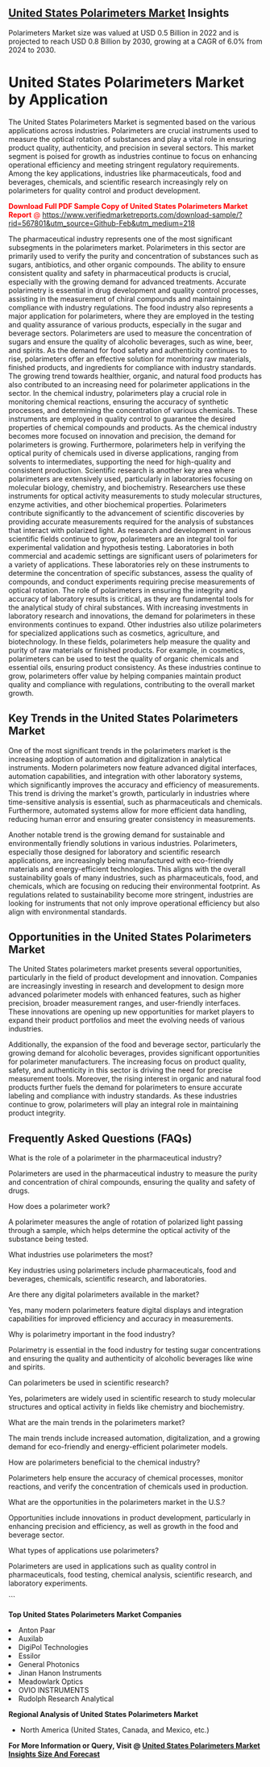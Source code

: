 <h2><a href="https://www.verifiedmarketreports.com/download-sample/?rid=567801&amp;utm_source=Github-Feb&amp;utm_medium=218" target="_blank">United States Polarimeters Market</a> Insights</h2><p>Polarimeters Market size was valued at USD 0.5 Billion in 2022 and is projected to reach USD 0.8 Billion by 2030, growing at a CAGR of 6.0% from 2024 to 2030.</p><p> <h1>United States Polarimeters Market by Application</h1> <p>The United States Polarimeters Market is segmented based on the various applications across industries. Polarimeters are crucial instruments used to measure the optical rotation of substances and play a vital role in ensuring product quality, authenticity, and precision in several sectors. This market segment is poised for growth as industries continue to focus on enhancing operational efficiency and meeting stringent regulatory requirements. Among the key applications, industries like pharmaceuticals, food and beverages, chemicals, and scientific research increasingly rely on polarimeters for quality control and product development. <p><span class=""><span style="color: #ff0000;"><strong>Download Full PDF Sample Copy of United States Polarimeters Market Report</strong> @ </span><a href="https://www.verifiedmarketreports.com/download-sample/?rid=567801&amp;utm_source=Github-Feb&amp;utm_medium=218" target="_blank">https://www.verifiedmarketreports.com/download-sample/?rid=567801&amp;utm_source=Github-Feb&amp;utm_medium=218</a></span></p> The pharmaceutical industry represents one of the most significant subsegments in the polarimeters market. Polarimeters in this sector are primarily used to verify the purity and concentration of substances such as sugars, antibiotics, and other organic compounds. The ability to ensure consistent quality and safety in pharmaceutical products is crucial, especially with the growing demand for advanced treatments. Accurate polarimetry is essential in drug development and quality control processes, assisting in the measurement of chiral compounds and maintaining compliance with industry regulations. The food industry also represents a major application for polarimeters, where they are employed in the testing and quality assurance of various products, especially in the sugar and beverage sectors. Polarimeters are used to measure the concentration of sugars and ensure the quality of alcoholic beverages, such as wine, beer, and spirits. As the demand for food safety and authenticity continues to rise, polarimeters offer an effective solution for monitoring raw materials, finished products, and ingredients for compliance with industry standards. The growing trend towards healthier, organic, and natural food products has also contributed to an increasing need for polarimeter applications in the sector. In the chemical industry, polarimeters play a crucial role in monitoring chemical reactions, ensuring the accuracy of synthetic processes, and determining the concentration of various chemicals. These instruments are employed in quality control to guarantee the desired properties of chemical compounds and products. As the chemical industry becomes more focused on innovation and precision, the demand for polarimeters is growing. Furthermore, polarimeters help in verifying the optical purity of chemicals used in diverse applications, ranging from solvents to intermediates, supporting the need for high-quality and consistent production. Scientific research is another key area where polarimeters are extensively used, particularly in laboratories focusing on molecular biology, chemistry, and biochemistry. Researchers use these instruments for optical activity measurements to study molecular structures, enzyme activities, and other biochemical properties. Polarimeters contribute significantly to the advancement of scientific discoveries by providing accurate measurements required for the analysis of substances that interact with polarized light. As research and development in various scientific fields continue to grow, polarimeters are an integral tool for experimental validation and hypothesis testing. Laboratories in both commercial and academic settings are significant users of polarimeters for a variety of applications. These laboratories rely on these instruments to determine the concentration of specific substances, assess the quality of compounds, and conduct experiments requiring precise measurements of optical rotation. The role of polarimeters in ensuring the integrity and accuracy of laboratory results is critical, as they are fundamental tools for the analytical study of chiral substances. With increasing investments in laboratory research and innovations, the demand for polarimeters in these environments continues to expand. Other industries also utilize polarimeters for specialized applications such as cosmetics, agriculture, and biotechnology. In these fields, polarimeters help measure the quality and purity of raw materials or finished products. For example, in cosmetics, polarimeters can be used to test the quality of organic chemicals and essential oils, ensuring product consistency. As these industries continue to grow, polarimeters offer value by helping companies maintain product quality and compliance with regulations, contributing to the overall market growth. <h2>Key Trends in the United States Polarimeters Market</h2> <p>One of the most significant trends in the polarimeters market is the increasing adoption of automation and digitalization in analytical instruments. Modern polarimeters now feature advanced digital interfaces, automation capabilities, and integration with other laboratory systems, which significantly improves the accuracy and efficiency of measurements. This trend is driving the market's growth, particularly in industries where time-sensitive analysis is essential, such as pharmaceuticals and chemicals. Furthermore, automated systems allow for more efficient data handling, reducing human error and ensuring greater consistency in measurements.</p> <p>Another notable trend is the growing demand for sustainable and environmentally friendly solutions in various industries. Polarimeters, especially those designed for laboratory and scientific research applications, are increasingly being manufactured with eco-friendly materials and energy-efficient technologies. This aligns with the overall sustainability goals of many industries, such as pharmaceuticals, food, and chemicals, which are focusing on reducing their environmental footprint. As regulations related to sustainability become more stringent, industries are looking for instruments that not only improve operational efficiency but also align with environmental standards.</p> <h2>Opportunities in the United States Polarimeters Market</h2> <p>The United States polarimeters market presents several opportunities, particularly in the field of product development and innovation. Companies are increasingly investing in research and development to design more advanced polarimeter models with enhanced features, such as higher precision, broader measurement ranges, and user-friendly interfaces. These innovations are opening up new opportunities for market players to expand their product portfolios and meet the evolving needs of various industries.</p> <p>Additionally, the expansion of the food and beverage sector, particularly the growing demand for alcoholic beverages, provides significant opportunities for polarimeter manufacturers. The increasing focus on product quality, safety, and authenticity in this sector is driving the need for precise measurement tools. Moreover, the rising interest in organic and natural food products further fuels the demand for polarimeters to ensure accurate labeling and compliance with industry standards. As these industries continue to grow, polarimeters will play an integral role in maintaining product integrity.</p> <h2>Frequently Asked Questions (FAQs)</h2> <p>What is the role of a polarimeter in the pharmaceutical industry?</p> <p>Polarimeters are used in the pharmaceutical industry to measure the purity and concentration of chiral compounds, ensuring the quality and safety of drugs.</p> <p>How does a polarimeter work?</p> <p>A polarimeter measures the angle of rotation of polarized light passing through a sample, which helps determine the optical activity of the substance being tested.</p> <p>What industries use polarimeters the most?</p> <p>Key industries using polarimeters include pharmaceuticals, food and beverages, chemicals, scientific research, and laboratories.</p> <p>Are there any digital polarimeters available in the market?</p> <p>Yes, many modern polarimeters feature digital displays and integration capabilities for improved efficiency and accuracy in measurements.</p> <p>Why is polarimetry important in the food industry?</p> <p>Polarimetry is essential in the food industry for testing sugar concentrations and ensuring the quality and authenticity of alcoholic beverages like wine and spirits.</p> <p>Can polarimeters be used in scientific research?</p> <p>Yes, polarimeters are widely used in scientific research to study molecular structures and optical activity in fields like chemistry and biochemistry.</p> <p>What are the main trends in the polarimeters market?</p> <p>The main trends include increased automation, digitalization, and a growing demand for eco-friendly and energy-efficient polarimeter models.</p> <p>How are polarimeters beneficial to the chemical industry?</p> <p>Polarimeters help ensure the accuracy of chemical processes, monitor reactions, and verify the concentration of chemicals used in production.</p> <p>What are the opportunities in the polarimeters market in the U.S.?</p> <p>Opportunities include innovations in product development, particularly in enhancing precision and efficiency, as well as growth in the food and beverage sector.</p> <p>What types of applications use polarimeters?</p> <p>Polarimeters are used in applications such as quality control in pharmaceuticals, food testing, chemical analysis, scientific research, and laboratory experiments.</p> ```</p><p><strong>Top United States Polarimeters Market Companies</strong></p><div data-test-id=""><p><li>Anton Paar</li><li> Auxilab</li><li> DigiPol Technologies</li><li> Essilor</li><li> General Photonics</li><li> Jinan Hanon Instruments</li><li> Meadowlark Optics</li><li> OVIO INSTRUMENTS</li><li> Rudolph Research Analytical</li></p><div><strong>Regional Analysis of&nbsp;United States Polarimeters Market</strong></div><ul><li dir="ltr"><p dir="ltr">North America&nbsp;(United States, Canada, and Mexico, etc.)</p></li></ul><p><strong>For More Information or Query, Visit @&nbsp;</strong><strong><a href="https://www.verifiedmarketreports.com/product/polarimeters-market-size-and-forecast/?utm_source=Github-Feb&amp;utm_medium=218" target="_blank">United States Polarimeters Market Insights Size And Forecast</a></strong></p></div>
